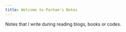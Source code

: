 ```yaml
---
title: Welcome to Parham's Notes
---
```


Notes that I write during reading blogs, books or codes.


